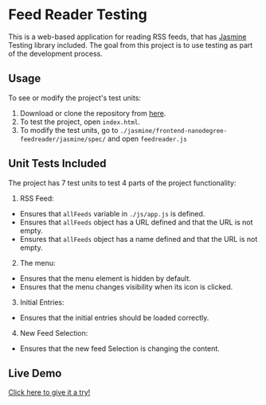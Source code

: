 Feed Reader Testing
========================

This is a web-based application for reading RSS feeds, that has [Jasmine](http://jasmine.github.io/) Testing library included. The goal from this project is to use testing as part of the development process.

## Usage

To see or modify the project's test units:
1. Download or clone the repository from [here](https://github.com/sami-almalki/frontend-nanodegree-feedreader).
2. To test the project, open `index.html`.
3. To modify the test units, go to `./jasmine/frontend-nanodegree-feedreader/jasmine/spec/` and open `feedreader.js`

## Unit Tests Included

The project has 7 test units to test 4 parts of the project functionality:

1. RSS Feed:

  * Ensures that `allFeeds` variable in `./js/app.js` is defined.
  * Ensures that `allFeeds` object has a URL defined and that the URL is not empty.
  * Ensures that `allFeeds` object has a name defined and that the URL is not empty.

2. The menu:

  * Ensures that the menu element is hidden by default.
  * Ensures that the menu changes visibility when its icon is clicked.

3. Initial Entries:

  * Ensures that the initial entries should be loaded correctly.

4. New Feed Selection:

  * Ensures that the new feed Selection is changing the content.

## Live Demo

[Click here to give it a try!](https://sami-almalki.github.io/frontend-nanodegree-feedreader/index.html)
